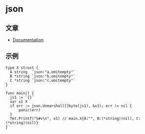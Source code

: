 # json

## 文章

- [Documentation](https://pkg.go.dev/encoding/json)

## 示例

```
type X struct {
  A string  `json:"a,omitempty"`
  B *string `json:"b,omitempty"`
  C *string `json:"c,omitempty"`
}

func main() {
  js1 := `{}`
  var x1 X
  if err := json.Unmarshal([]byte(js1), &x1); err != nil {
      panic(err)
  }
  fmt.Printf("%#v\n", x1) // main.X{A:"", B:(*string)(nil), C:(*string)(nil)}
}
```